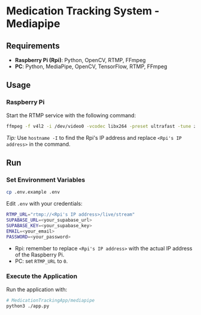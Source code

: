 # Medication Tracking System - Mediapipe

## Requirements

- **Raspberry Pi (Rpi)**: Python, OpenCV, RTMP, FFmpeg
- **PC**: Python, MediaPipe, OpenCV, TensorFlow, RTMP, FFmpeg

## Usage

### Raspberry Pi

Start the RTMP service with the following command:

```bash
ffmpeg -f v4l2 -i /dev/video0 -vcodec libx264 -preset ultrafast -tune zerolatency -maxrate 3000k -bufsize 6000k -f flv rtmp://<Rpi's IP address>/live/stream -rtmp_buffer 100000 -rtmp_live live
```

_Tip:_ Use `hostname -I` to find the Rpi's IP address and replace `<Rpi's IP address>` in the command.

## Run

### Set Environment Variables

```bash
cp .env.example .env
```

Edit `.env` with your credentials:

```bash
RTMP_URL="rtmp://<Rpi's IP address>/live/stream"
SUPABASE_URL=<your_supabase_url>
SUPABASE_KEY=<your_supabase_key>
EMAIL=<your_email>
PASSWORD=<your_password>
```

- Rpi: remember to replace `<Rpi's IP address>` with the actual IP address of the Raspberry Pi.
- PC: set `RTMP_URL` to `0`.

### Execute the Application

Run the application with:

```bash
# MedicationTrackingApp/mediapipe
python3 ./app.py
```
